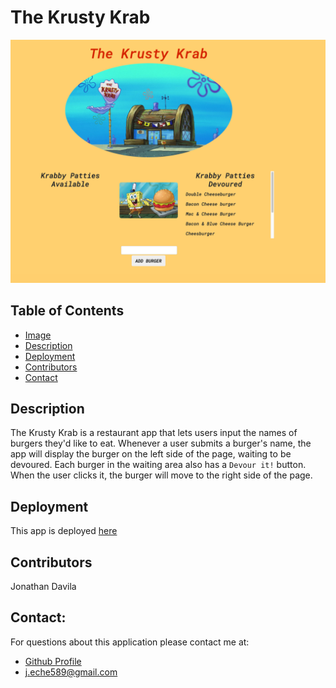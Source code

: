 

  # The Krusty Krab



  ![](public/assets/img/screenshot.png)




  ## Table of Contents

  - [Image](#image)
  - [Description](#description)
  - [Deployment](#deployment)
  - [Contributors](#contributors)
  - [Contact](#contact)



  ## Description

The Krusty Krab is a restaurant app that lets users input the names of burgers they'd like to eat. Whenever a user submits a burger's name, the app will display the burger on the left side of the page, waiting to be devoured. Each burger in the waiting area also has a `Devour it!` button. When the user clicks it, the burger will move to the right side of the page.
  


  ## Deployment
  
  This app is deployed [here](https://ancient-sands-36750.herokuapp.com/)
  



  ## Contributors

  Jonathan Davila

    
  
  ## Contact:

  For questions about this application please contact me at: 
  - [Github Profile](https://github.com/jdavila10)
  - j.eche589@gmail.com
  
    